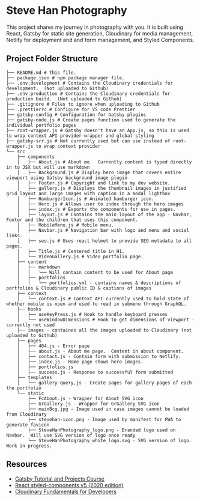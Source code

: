 # Steve Han Photography

This project shares my journey in photography with you.  It is built using React, Gatsby for static site generation, Cloudinary for media management, Netlify for deployment and and form management, and Styled Components.

## Project Folder Structure
```
├── README.md # This file.
├── package.json # npm package manager file.
├── .env.development # Contains the Cloudinary credentials for development.  (Not uploaded to Github)
├── .env.production # Contains the Cloudinary credentials for production build.  (Not uploaded to Github)
├── .gitignore # Files to ignore when uploading to Github
├── .prettierrc # Configure for VS code Prettier
├── gatsby-config # Configuration for Gatsby plugins
├── gatsby-node.js # Create pages function used to generate the individual portfolio pages
├── root-wrapper.js # Gatsby doesn't have an App.js, so this is used to wrap context API provider wrapper and global styling
├── gatsby-srr.js # Not currently used but can use instead of root-wrapper.js to wrap context provider
└── src
    ├── components
    │   ├── About.js # About me.  Currently content is typed directly in to JSX but will use markdown
    │   ├── Background.js # Display hero image that covers entire viewport using Gatsby background image plugin
    │   ├── Footer.js # Copyright and link to my dev website.
    │   ├── gallery.js # Displays the thumbnail images in justified grid layout and large images with caption in a modal lightbox
    │   ├── HamburgerIcon.js # Animated hamburger icon.
    │   ├── Hero.js # Allows user to index through the hero images
    │   ├── index.js # Exports the components for use in pages.
    │   ├── layout.js # Contains the main layout of the app - Navbar, Footer and the children that uses this component.
    │   ├── MobileMenu.js # Mobile menu.
    │   ├── Navbar.js # Navigation bar with logo and menu and social links.
    │   ├── seo.js # Uses react helmet to provide SEO metadata to all pages.
    │   ├── Title.js # Centered title in H1.
    │   └── VideoGallery.js # Video portfolio page.
    ├── content
    │   ├── markdown
    │   │   └── Will contain content to be used for About page
    │   ├── portfolios
    │   │   └── portfolios.yml - contains names & descriptions of portfolios & Cloudinary public ID & captions of images
    ├── context
    │   └── context.js # Context API currently used to hold state of whether mobile is open and used to read in submenu through GraphQL.
    ├── hooks
    │   ├── useKeyPress.js # Hook to handle keyboard presses
    │   └── useWindowDimensions # Hook to get dimensions of viewport - currently not used
    ├── images - containes all the images uploaded to Cloudinary (not uploaded to Github)
    ├── pages
    │   ├── 404.js - Error page
    │   ├── about.js - About me page.  Content in about component.
    │   ├── contact.js - Contain form with submission to Netlify.
    │   ├── index.js - Home page shows hero images.
    │   ├── portfolios.js 
    │   ├── success.js - Response to successful form submitted 
    ├── templates
    │   └── gallery-query,js - Create pages for gallery pages of each the portfolio
    └── static
        ├── FcAbout.js - Wrapper for About SVG icon
        ├── GrGallery.js - Wrapper for GrGallery SVG icon
        ├── mainBcg.jpg - Image used in case images cannot be loaded from Cloudinary
        ├── stevehan-icon.png - Image used by manifest for PWA to generate favicon
        ├── SteveHanPhotography_logo.png - Branded logo used on Navbar.  Will use SVG version of logo once ready
        └── SteveHanPhotography_white_logo.svg - SVG version of logo.  Work in progress.
```
## Resources
- [Gatsby Tutorial and Projects Course](https://www.udemy.com/course/gatsby-tutorial-and-projects-course/)
- [React styled-components v5 (2020 edition)](https://www.udemy.com/course/react-styled-components/)
- [Cloudinary Fundamentals for Developers](https://training.cloudinary.com/courses/cloudinary-fundamentals-for-developers)
